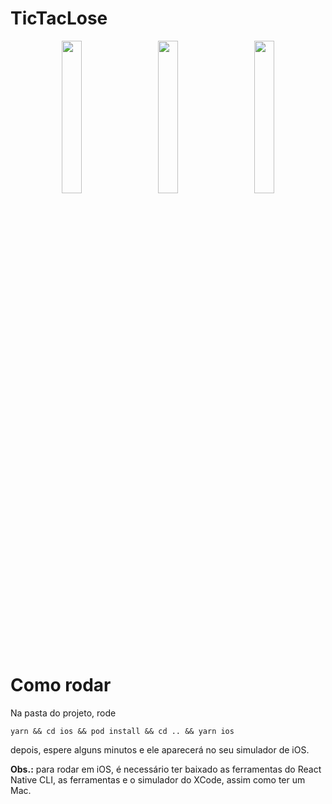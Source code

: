 # TicTacLose

<p align="center">
  <img align="center" src="https://user-images.githubusercontent.com/58156196/116820991-35012b80-ab4e-11eb-808f-d79090222924.png" width="25%" />
  <img width="20" />
  <img align="center" src="https://user-images.githubusercontent.com/58156196/116820992-3599c200-ab4e-11eb-83b3-70de3d59a610.png" width="25%" />
  <img width="20" />
  <img align="center" src="https://user-images.githubusercontent.com/58156196/116820989-33376800-ab4e-11eb-9107-2c88da4a2085.png" width="25%" />
</p>

# Como rodar

Na pasta do projeto, rode

```yarn && cd ios && pod install && cd .. && yarn ios```

depois, espere alguns minutos e ele aparecerá no seu simulador de iOS.

**Obs.:** para rodar em iOS, é necessário ter baixado as ferramentas do React Native CLI, as ferramentas e o simulador do XCode, assim como ter um Mac.
